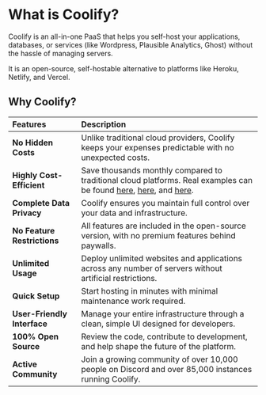 # What is Coolify?

Coolify is an all-in-one PaaS that helps you self-host your applications, databases, or services (like Wordpress, Plausible Analytics, Ghost) without the hassle of managing servers. 

It is an open-source, self-hostable alternative to platforms like Heroku, Netlify, and Vercel.

## Why Coolify?
| Features |  Description |
| :--------------------- | :--------------------------------------------------------------------------------------------------------------------- |
| **No Hidden Costs**    | Unlike traditional cloud providers, Coolify keeps your expenses predictable with no unexpected costs.                  |
| **Highly Cost-Efficient** | Save thousands monthly compared to traditional cloud platforms. Real examples can be found [here](https://twitter.com/heyandras/status/1742078215986860460), [here](https://twitter.com/heyandras/status/1752209429276086688), and [here](https://twitter.com/heyandras/status/1724510876256944244). |
| **Complete Data Privacy** | Coolify ensures you maintain full control over your data and infrastructure.                                          |
| **No Feature Restrictions** | All features are included in the open-source version, with no premium features behind paywalls.                      |
| **Unlimited Usage**    | Deploy unlimited websites and applications across any number of servers without artificial restrictions.             |
| **Quick Setup**        | Start hosting in minutes with minimal maintenance work required.                                                     |
| **User-Friendly Interface** | Manage your entire infrastructure through a clean, simple UI designed for developers.                                |
| **100% Open Source**   | Review the code, contribute to development, and help shape the future of the platform.                                |
| **Active Community**   | Join a growing community of over 10,000 people on Discord and over 85,000 instances running Coolify.                  |
